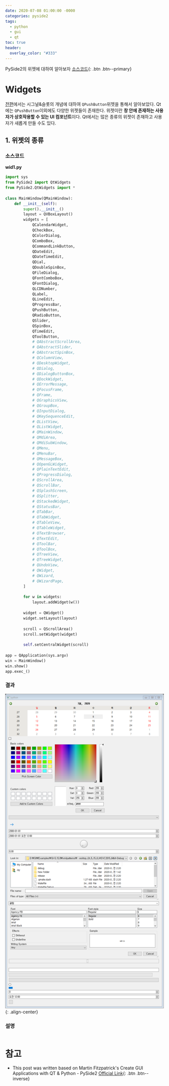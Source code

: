 ```yaml
---
date: 2020-07-08 01:00:00 -0000
categories: pyside2
tags:
  - python
  - gui
  - qt
toc: true
header:
  overlay_color: "#333"
---
```

PySide2의 위젯에 대하여 알아보자
[소스코드](https://github.com/jeakwon/pyside2/tree/master/3_widgets){: .btn .btn--primary}

# Widgets
[전편](https://jeakwon.github.io/pyside2/pyside2-signal-and-slot/)에서는 시그널&슬롯의 개념에 대하여 
`QPushButton`위젯을 통해서 알아보았다. Qt에는 `QPushButton`이외에도 다양한 위젯들이 존재한다. 위젯이란
**창 안에 존재하는 사용자가 상호작용할 수 있는 UI 컴포넌트**이다. Qt에서는 많은 종류의 위젯이 존재하고
사용자가 새롭게 만들 수도 있다.

## 1. 위젯의 종류
### 소스코드
**wid1.py**
```python
import sys
from PySide2 import QtWidgets
from PySide2.QtWidgets import *

class MainWindow(QMainWindow):
    def __init__(self):
        super().__init__()
        layout = QVBoxLayout()
        widgets = [
            QCalendarWidget,
            QCheckBox,
            QColorDialog,
            QComboBox,
            QCommandLinkButton,
            QDateEdit,
            QDateTimeEdit,
            QDial,
            QDoubleSpinBox,
            QFileDialog,
            QFontComboBox,
            QFontDialog,
            QLCDNumber,
            QLabel,
            QLineEdit,
            QProgressBar,
            QPushButton,
            QRadioButton,
            QSlider,
            QSpinBox,
            QTimeEdit,
            QToolButton,
            # QAbstractScrollArea,
            # QAbstractSlider,
            # QAbstractSpinBox,
            # QColumnView,
            # QDesktopWidget,
            # QDialog,
            # QDialogButtonBox,
            # QDockWidget,
            # QErrorMessage,
            # QFocusFrame,
            # QFrame,
            # QGraphicsView,
            # QGroupBox,
            # QInputDialog,
            # QKeySequenceEdit,
            # QListView,
            # QListWidget,
            # QMainWindow,
            # QMdiArea,
            # QMdiSubWindow,
            # QMenu,
            # QMenuBar,
            # QMessageBox,
            # QOpenGLWidget,
            # QPlainTextEdit,
            # QProgressDialog,
            # QScrollArea,
            # QScrollBar,
            # QSplashScreen,
            # QSplitter,
            # QStackedWidget,
            # QStatusBar,
            # QTabBar,
            # QTabWidget,
            # QTableView,
            # QTableWidget,
            # QTextBrowser,
            # QTextEdit,
            # QToolBar,
            # QToolBox,
            # QTreeView,
            # QTreeWidget,
            # QUndoView,
            # QWidget,
            # QWizard,
            # QWizardPage,
        ]

        for w in widgets:
            layout.addWidget(w())
        
        widget = QWidget()
        widget.setLayout(layout)
        
        scroll = QScrollArea()
        scroll.setWidget(widget)

        self.setCentralWidget(scroll)

app = QApplication(sys.argv)
win = MainWindow()
win.show()
app.exec_()
```

### 결과
![](https://github.com/jeakwon/pyside2/blob/master/03_widgets/wid1.png){: .align-center}

### 설명
```python
```

# 참고
* This post was written based on Martin Fitzpatrick's Create GUI Applications with QT & Python - PySide2 [Official Link](www.learnpyqt.com){: .btn .btn--inverse}
